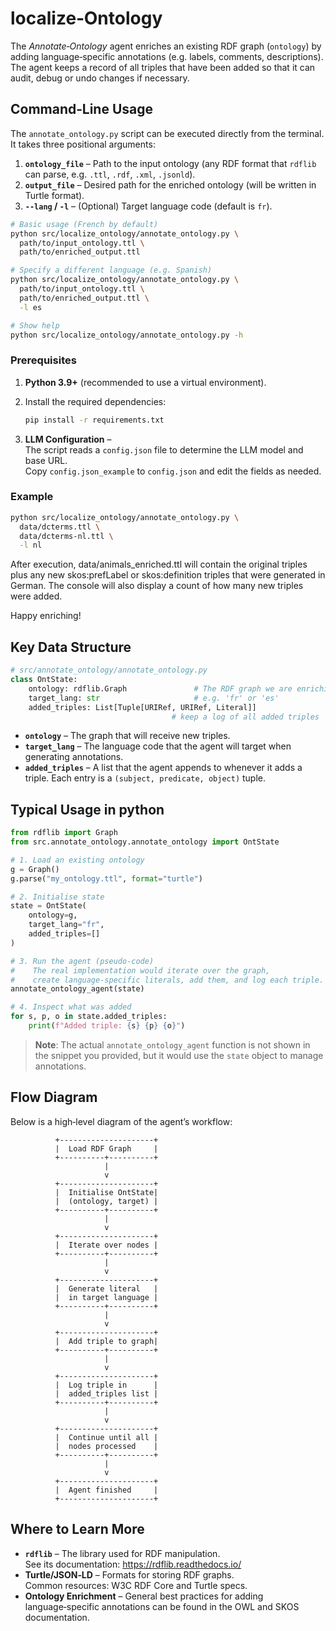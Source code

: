 # localize‑Ontology

The *Annotate‑Ontology* agent enriches an existing RDF graph (`ontology`) by adding
language‑specific annotations (e.g. labels, comments, descriptions).  
The agent keeps a record of all triples that have been added so that it can
audit, debug or undo changes if necessary.




## Command‑Line Usage

The `annotate_ontology.py` script can be executed directly from the terminal.  
It takes three positional arguments:

1. **`ontology_file`** – Path to the input ontology (any RDF format that `rdflib` can parse, e.g. `.ttl`, `.rdf`, `.xml`, `.jsonld`).
2. **`output_file`** – Desired path for the enriched ontology (will be written in Turtle format).
3. **`--lang` / `-l`** – (Optional) Target language code (default is `fr`).

```bash
# Basic usage (French by default)
python src/localize_ontology/annotate_ontology.py \
  path/to/input_ontology.ttl \
  path/to/enriched_output.ttl

# Specify a different language (e.g. Spanish)
python src/localize_ontology/annotate_ontology.py \
  path/to/input_ontology.ttl \
  path/to/enriched_output.ttl \
  -l es

# Show help
python src/localize_ontology/annotate_ontology.py -h
```

### Prerequisites

1. **Python 3.9+** (recommended to use a virtual environment).
2. Install the required dependencies:

   ```bash
   pip install -r requirements.txt
   ```

3. **LLM Configuration** –  
   The script reads a `config.json` file to determine the LLM model and base URL.  
   Copy `config.json_example` to `config.json` and edit the fields as needed.

### Example

```bash
python src/localize_ontology/annotate_ontology.py \
  data/dcterms.ttl \
  data/dcterms-nl.ttl \
  -l nl

```  
After execution, data/animals_enriched.ttl will contain the original triples plus any new skos:prefLabel or skos:definition triples that were generated in German. The console will also display a count of how many new triples were added.

Happy enriching!

## Key Data Structure

```python
# src/annotate_ontology/annotate_ontology.py
class OntState:
    ontology: rdflib.Graph               # The RDF graph we are enriching
    target_lang: str                     # e.g. 'fr' or 'es'
    added_triples: List[Tuple[URIRef, URIRef, Literal]]
                                    # keep a log of all added triples
```

* **`ontology`** – The graph that will receive new triples.
* **`target_lang`** – The language code that the agent will target when
  generating annotations.
* **`added_triples`** – A list that the agent appends to whenever it adds a
  triple. Each entry is a `(subject, predicate, object)` tuple.

## Typical Usage in python

```python
from rdflib import Graph
from src.annotate_ontology.annotate_ontology import OntState

# 1. Load an existing ontology
g = Graph()
g.parse("my_ontology.ttl", format="turtle")

# 2. Initialise state
state = OntState(
    ontology=g,
    target_lang="fr",
    added_triples=[]
)

# 3. Run the agent (pseudo‑code)
#    The real implementation would iterate over the graph,
#    create language‑specific literals, add them, and log each triple.
annotate_ontology_agent(state)

# 4. Inspect what was added
for s, p, o in state.added_triples:
    print(f"Added triple: {s} {p} {o}")
```

> **Note**: The actual `annotate_ontology_agent` function is not shown in the
> snippet you provided, but it would use the `state` object to manage
> annotations.

## Flow Diagram

Below is a high‑level diagram of the agent’s workflow:

```
          +---------------------+
          |  Load RDF Graph     |
          +----------+----------+
                     |
                     v
          +---------------------+
          |  Initialise OntState|
          |  (ontology, target) |
          +----------+----------+
                     |
                     v
          +---------------------+
          |  Iterate over nodes |
          +----------+----------+
                     |
                     v
          +---------------------+
          |  Generate literal   |
          |  in target language |
          +----------+----------+
                     |
                     v
          +---------------------+
          |  Add triple to graph|
          +----------+----------+
                     |
                     v
          +---------------------+
          |  Log triple in      |
          |  added_triples list |
          +----------+----------+
                     |
                     v
          +---------------------+
          |  Continue until all |
          |  nodes processed    |
          +----------+----------+
                     |
                     v
          +---------------------+
          |  Agent finished     |
          +---------------------+
```

## Where to Learn More

* **`rdflib`** – The library used for RDF manipulation.  
  See its documentation: https://rdflib.readthedocs.io/
* **Turtle/JSON‑LD** – Formats for storing RDF graphs.  
  Common resources: W3C RDF Core and Turtle specs.
* **Ontology Enrichment** – General best practices for adding language‑specific
  annotations can be found in the OWL and SKOS documentation.

